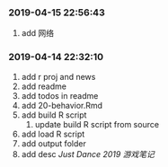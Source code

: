 ### 2019-04-15 22:56:43

1. add 网络

### 2019-04-14 22:32:10

1. add r proj and news
1. add readme
1. add todos in readme
1. add 20-behavior.Rmd
1. add build R script
    1. update build R script from source
1. add load R script
1. add output folder
1. add desc *Just Dance 2019 游戏笔记*
